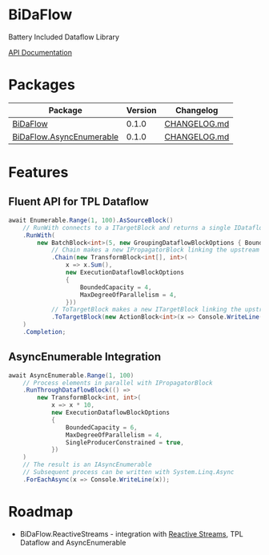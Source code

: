 # BiDaFlow

Battery Included Dataflow Library

[API Documentation](https://azyobuzin.github.io/BiDaFlow/api/index.html)

# Packages

| Package | Version | Changelog |
| ------- | ------- | --------- |
| [BiDaFlow](https://www.nuget.org/packages/BiDaFlow) | 0.1.0 | [CHANGELOG.md](BiDaFlow/CHANGELOG.md) |
| [BiDaFlow.AsyncEnumerable](https://www.nuget.org/packages/BiDaFlow.AsyncEnumerable) | 0.1.0 | [CHANGELOG.md](BiDaFlow.AsyncEnumerable/CHANGELOG.md) |

# Features

## Fluent API for TPL Dataflow

```csharp
await Enumerable.Range(1, 100).AsSourceBlock()
    // RunWith connects to a ITargetBlock and returns a single IDataflowBlock
    .RunWith(
        new BatchBlock<int>(5, new GroupingDataflowBlockOptions { BoundedCapacity = 5 })
            // Chain makes a new IPropagatorBlock linking the upstream and downstream blocks
            .Chain(new TransformBlock<int[], int>(
                x => x.Sum(),
                new ExecutionDataflowBlockOptions
                {
                    BoundedCapacity = 4,
                    MaxDegreeOfParallelism = 4,
                }))
            // ToTargetBlock makes a new ITargetBlock linking the upstream and downstream blocks
            .ToTargetBlock(new ActionBlock<int>(x => Console.WriteLine(x)))
    )
    .Completion;
```

## AsyncEnumerable Integration

```csharp
await AsyncEnumerable.Range(1, 100)
    // Process elements in parallel with IPropagatorBlock
    .RunThroughDataflowBlock(() =>
        new TransformBlock<int, int>(
            x => x * 10,
            new ExecutionDataflowBlockOptions
            {
                BoundedCapacity = 6,
                MaxDegreeOfParallelism = 4,
                SingleProducerConstrained = true,
            })
    )
    // The result is an IAsyncEnumerable
    // Subsequent process can be written with System.Linq.Async
    .ForEachAsync(x => Console.WriteLine(x));
```

# Roadmap

- BiDaFlow.ReactiveStreams - integration with [Reactive Streams](https://github.com/reactive-streams/reactive-streams-dotnet), TPL Dataflow and AsyncEnumerable

